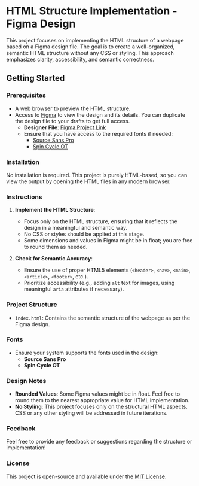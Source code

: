# HTML Structure Implementation - Figma Design

This project focuses on implementing the HTML structure of a webpage based on a Figma design file. The goal is to create a well-organized, semantic HTML structure without any CSS or styling. This approach emphasizes clarity, accessibility, and semantic correctness.

## Getting Started

### Prerequisites

- A web browser to preview the HTML structure.
- Access to [Figma](https://www.figma.com/) to view the design and its details. You can duplicate the design file to your drafts to get full access.
  - **Designer File**: [Figma Project Link](#)
  - Ensure that you have access to the required fonts if needed:
    - [Source Sans Pro](https://fonts.google.com/specimen/Source+Sans+Pro)
    - [Spin Cycle OT](https://www.fontsquirrel.com/fonts/Spin-Cycle-OT)

### Installation

No installation is required. This project is purely HTML-based, so you can view the output by opening the HTML files in any modern browser.

### Instructions

1. **Implement the HTML Structure**:

   - Focus only on the HTML structure, ensuring that it reflects the design in a meaningful and semantic way.
   - No CSS or styles should be applied at this stage.
   - Some dimensions and values in Figma might be in float; you are free to round them as needed.

2. **Check for Semantic Accuracy**:
   - Ensure the use of proper HTML5 elements (`<header>`, `<nav>`, `<main>`, `<article>`, `<footer>`, etc.).
   - Prioritize accessibility (e.g., adding `alt` text for images, using meaningful `aria` attributes if necessary).

### Project Structure

- `index.html`: Contains the semantic structure of the webpage as per the Figma design.

### Fonts

- Ensure your system supports the fonts used in the design:
  - **Source Sans Pro**
  - **Spin Cycle OT**

### Design Notes

- **Rounded Values**: Some Figma values might be in float. Feel free to round them to the nearest appropriate value for HTML implementation.
- **No Styling**: This project focuses only on the structural HTML aspects. CSS or any other styling will be addressed in future iterations.

### Feedback

Feel free to provide any feedback or suggestions regarding the structure or implementation!

### License

This project is open-source and available under the [MIT License](LICENSE).
